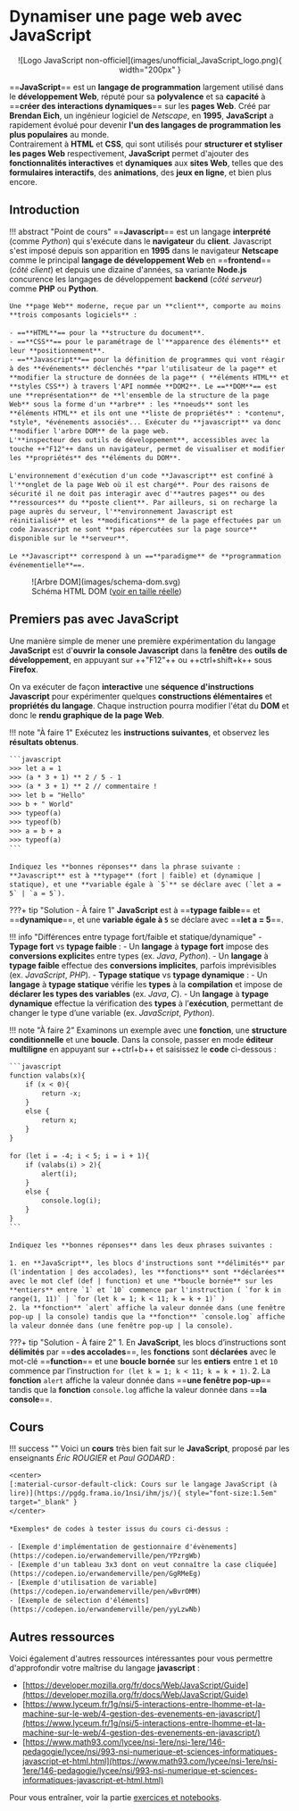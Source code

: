 # Dynamiser une page web avec JavaScript

<center>
![Logo JavaScript non-officiel](images/unofficial_JavaScript_logo.png){ width="200px" }
</center>

==**JavaScript**== est un **langage de programmation** largement utilisé dans le **développement Web**, réputé pour sa **polyvalence** et sa **capacité** à ==**créer des interactions dynamiques**== sur les **pages Web**. Créé par **Brendan Eich**, un ingénieur logiciel de *Netscape*, en **1995**, **JavaScript** a rapidement évolué pour devenir **l'un des langages de programmation les plus populaires** au monde.  
Contrairement à **HTML** et **CSS**, qui sont utilisés pour **structurer et styliser les pages Web** respectivement, **JavaScript** permet d'ajouter des **fonctionnalités interactives** et **dynamiques** aux **sites Web**, telles que des **formulaires interactifs**, des **animations**, des **jeux en ligne**, et bien plus encore.

## Introduction

!!! abstract "Point de cours"
    ==**Javascript**== est un langage **interprété** (comme *Python*) qui s'exécute dans le **navigateur** du **client**. Javascript s'est imposé depuis son apparition en **1995** dans le navigateur **Netscape** comme le principal **langage de développement Web** en ==**frontend**== (*côté client*) et depuis une dizaine d'années, sa variante **Node.js** concurence les langages de développement **backend** (*côté serveur*) comme **PHP** ou **Python**.

    Une **page Web** moderne, reçue par un **client**, comporte au moins **trois composants logiciels** :

    - ==**HTML**== pour la **structure du document**.
    - ==**CSS**== pour le paramétrage de l'**apparence des éléments** et leur **positionnement**.
    - ==**Javascript**== pour la définition de programmes qui vont réagir à des **événements** déclenchés **par l'utilisateur de la page** et **modifier la structure de données de la page** ( **éléments HTML** et **styles CSS**) à travers l'API nommée **DOM2**. Le ==**DOM**== est une **représentation** de **l'ensemble de la structure de la page Web** sous la forme d'un **arbre** : les **noeuds** sont les **éléments HTML** et ils ont une **liste de propriétés** : *contenu*, *style*, *événements associés*... Exécuter du **javascript** va donc **modifier l'arbre DOM** de la page web.  
    L'**inspecteur des outils de développement**, accessibles avec la touche ++"F12"++ dans un navigateur, permet de visualiser et modifier les **propriétés** des **éléments du DOM**.

    L'environnement d'exécution d'un code **Javascript** est confiné à l'**onglet de la page Web où il est chargé**. Pour des raisons de sécurité il ne doit pas interagir avec d'**autres pages** ou des **ressources** du **poste client**. Par ailleurs, si on recharge la page auprès du serveur, l'**environnement Javascript est réinitialisé** et les **modifications** de la page effectuées par un code Javascript ne sont **pas répercutées sur la page source** disponible sur le **serveur**.

    Le **Javascript** correspond à un ==**paradigme** de **programmation événementielle**==.

<figure markdown="span">
  ![Arbre DOM](images/schema-dom.svg)
  <figcaption>Schéma HTML DOM (<a href="../images/schema-dom.svg" target="_blank">voir en taille réelle</a>)</figcaption>
</figure>

## Premiers pas avec JavaScript

Une manière simple de mener une première expérimentation du langage **JavaScript** est d'**ouvrir la console Javascript** dans la **fenêtre** des **outils de développement**, en appuyant sur ++"F12"++ ou ++ctrl+shift+k++ sous **Firefox**.

On va exécuter de façon **interactive** une **séquence d'instructions Javascript** pour expérimenter quelques **constructions élémentaires** et **propriétés du langage**. Chaque instruction pourra modifier l'état du **DOM** et donc le **rendu graphique de la page Web**.

!!! note "À faire 1"
    Exécutez les **instructions suivantes**, et observez les **résultats obtenus**.

    ```javascript
    >>> let a = 1
    >>> (a * 3 + 1) ** 2 / 5 - 1
    >>> (a * 3 + 1) ** 2 // commentaire !
    >>> let b = "Hello"
    >>> b + " World"
    >>> typeof(a)
    >>> typeof(b)
    >>> a = b + a
    >>> typeof(a)
    ```

    Indiquez les **bonnes réponses** dans la phrase suivante :  
    **Javascript** est à **typage** (fort | faible) et (dynamique | statique), et une **variable égale à `5`** se déclare avec (`let a = 5` | `a = 5`).

???+ tip "Solution - À faire 1"
    **JavaScript** est à ==**typage faible**== et ==**dynamique**==, et une **variable égale à `5`** se déclare avec ==**let a = 5**==.

!!! info "Différences entre typage fort/faible et statique/dynamique"
    - **Typage fort** vs **typage faible** :
        - Un **langage** à **typage fort** impose des **conversions explicite**s entre types (ex. *Java*, *Python*).
        - Un **langage** à **typage faible** effectue des **conversions implicites**, parfois imprévisibles (ex. *JavaScript*, *PHP*).
    - **Typage statique** vs **typage dynamique** :
        - Un **langage** à **typage statique** vérifie les **types** à la **compilation** et impose de **déclarer les types des variables** (ex. *Java*, *C*).
        - Un **langage** à **typage dynamique** effectue la vérification des **types** à l’**exécution**, permettant de changer le type d’une variable (ex. *JavaScript*, *Python*).

!!! note "À faire 2"
    Examinons un exemple avec une **fonction**, une **structure conditionnelle** et une **boucle**. Dans la console, passer en mode **éditeur multiligne** en appuyant sur ++ctrl+b++ et saisissez le **code** ci-dessous :

    ```javascript
    function valabs(x){
        if (x < 0){
            return -x;
        }
        else {
            return x;
        }
    }

    for (let i = -4; i < 5; i = i + 1){
        if (valabs(i) > 2){
            alert(i);
        }
        else {
            console.log(i);
        }
    }
    ```

    Indiquez les **bonnes réponses** dans les deux phrases suivantes :
    
    1. en **JavaScript**, les blocs d'instructions sont **délimités** par (l'indentation | des accolades), les **fonctions** sont **déclarées** avec le mot clef (def | function) et une **boucle bornée** sur les **entiers** entre `1` et `10` commence par l'instruction ( `for k in range(1, 11)` | `for (let k = 1; k < 11; k = k + 1)` )
    2. la **fonction** `alert` affiche la valeur donnée dans (une fenêtre pop-up | la console) tandis que la **fonction** `console.log` affiche la valeur donnée dans (une fenêtre pop-up | la console).

???+ tip "Solution - À faire 2"
	1.	En **JavaScript**, les blocs d’instructions sont **délimités** par ==**des accolades**==, les **fonctions** sont **déclarées** avec le mot-clé ==**function**== et une **boucle bornée** sur les **entiers** entre `1` et `10` commence par l’instruction `for (let k = 1; k < 11; k = k + 1)`.
	2.	La **fonction** `alert` affiche la valeur donnée dans ==**une fenêtre pop-up**== tandis que la **fonction** `console.log` affiche la valeur donnée dans ==**la console**==.

## Cours

!!! success ""
    Voici un **cours** très bien fait sur le **JavaScript**, proposé par les enseignants *Éric ROUGIER* et *Paul GODARD* :

    <center>
    [:material-cursor-default-click: Cours sur le langage JavaScript (à lire)](https://pgdg.frama.io/1nsi/ihm/js/){ style="font-size:1.5em" target="_blank" }
    </center>

    *Exemples* de codes à tester issus du cours ci-dessus :

    - [Exemple d'implémentation de gestionnaire d'évènements](https://codepen.io/erwandemerville/pen/YPzrgWb)
    - [Exemple d'un tableau 3x3 dont on veut connaître la case cliquée](https://codepen.io/erwandemerville/pen/GgRMeEg)
    - [Exemple d'utilisation de variable](https://codepen.io/erwandemerville/pen/wBvrOMM)
    - [Exemple de sélection d'éléments](https://codepen.io/erwandemerville/pen/yyLzwNb)

## Autres ressources

Voici également d'autres ressources intéressantes pour vous permettre d'approfondir votre maîtrise du langage **javascript** :

- [https://developer.mozilla.org/fr/docs/Web/JavaScript/Guide](https://developer.mozilla.org/fr/docs/Web/JavaScript/Guide)
- [https://www.lyceum.fr/1g/nsi/5-interactions-entre-lhomme-et-la-machine-sur-le-web/4-gestion-des-evenements-en-javascript/](https://www.lyceum.fr/1g/nsi/5-interactions-entre-lhomme-et-la-machine-sur-le-web/4-gestion-des-evenements-en-javascript/)
- [https://www.math93.com/lycee/nsi-1ere/nsi-1ere/146-pedagogie/lycee/nsi/993-nsi-numerique-et-sciences-informatiques-javascript-et-html.html](https://www.math93.com/lycee/nsi-1ere/nsi-1ere/146-pedagogie/lycee/nsi/993-nsi-numerique-et-sciences-informatiques-javascript-et-html.html)

Pour vous entraîner, voir la partie [exercices et notebooks](exercices.md).